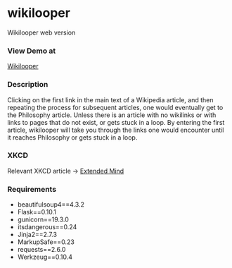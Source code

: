 # wikilooper
Wikilooper web version

### View Demo at
[Wikilooper](http://wikilooper.herokuapp.com/)

### Description
Clicking on the first link in the main text of a Wikipedia article, and then repeating the process for subsequent articles, one would  eventually get to the Philosophy article. 
Unless there is an article with no wikilinks or with links to pages that do not exist, or gets stuck in a loop. By entering the first article, wikilooper will take you through the links one would encounter until it reaches Philosophy or gets stuck in a loop.

### XKCD
Relevant XKCD article -> [Extended Mind](http://xkcd.com/903/)

### Requirements
- beautifulsoup4==4.3.2
- Flask==0.10.1
- gunicorn==19.3.0
- itsdangerous==0.24
- Jinja2==2.7.3
- MarkupSafe==0.23
- requests==2.6.0
- Werkzeug==0.10.4
